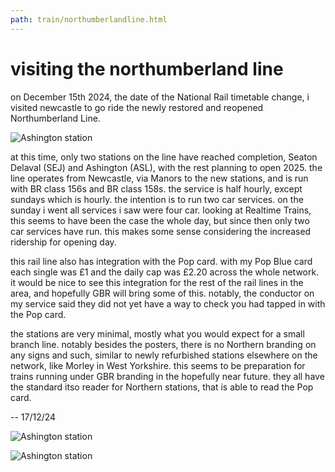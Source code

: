 ```yaml
---
path: train/northumberlandline.html
---
```


# visiting the northumberland line 

on December 15th 2024, the date of the National Rail timetable change, i visited newcastle to go ride the newly restored and reopened Northumberland Line. 

![Ashington station](/assets/train-ASL2.webp)

at this time, only two stations on the line have reached completion, Seaton Delaval (SEJ) and Ashington (ASL), with the rest planning to open 2025. the line operates from Newcastle, via Manors to the new stations, and is run with BR class 156s and BR class 158s. the service is half hourly, except sundays which is hourly. the intention is to run two car services. on the sunday i went all services i saw were four car. looking at Realtime Trains, this seems to have been the case the whole day, but since then only two car services have run. this makes some sense considering the increased ridership for opening day.

this rail line also has integration with the Pop card. with my Pop Blue card each single was £1 and the daily cap was £2.20 across the whole network. it would be nice to see this integration for the rest of the rail lines in the area, and hopefully GBR will bring some of this. notably, the conductor on my service said they did not yet have a way to check you had tapped in with the Pop card.

the stations are very minimal, mostly what you would expect for a small branch line. notably besides the posters, there is no Northern branding on any signs and such, similar to newly refurbished stations elsewhere on the network, like Morley in West Yorkshire. this seems to be preparation for trains running under GBR branding in the hopefully near future. they all have the standard itso reader for Northern stations, that is able to read the Pop card. 


-- 17/12/24

![Ashington station](/assets/train-ASL1.webp)


![Ashington station](/assets/train-ASL5.webp)
